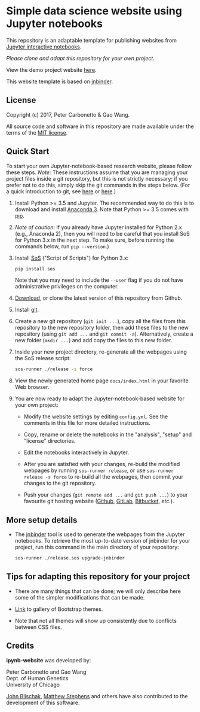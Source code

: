 # Simple data science website using Jupyter notebooks

This repository is an adaptable template for publishing websites from
[Jupyter interactive notebooks](https://jupyter.org).

*Please clone and adapt this repository for your own project.*

View the demo project website
[here](https://stephenslab.github.io/ipynb-website).

This website template is based on
[jnbinder](https://github.com/gaow/jnbinder).

## License

Copyright (c) 2017, Peter Carbonetto & Gao Wang.

All source code and software in this repository are made available
under the terms of the [MIT license](https://opensource.org/licenses/MIT).

## Quick Start

To start your own Jupyter-notebook-based research website, please
follow these steps. *Note:* These instructions assume that you are
managing your project files inside a git repository, but this is not
strictly necessary; if you prefer not to do this, simply skip the git
commands in the steps below. (For a quick introduction to git, see
[here](https://swcarpentry.github.io/git-novice) or
[here](https://doi.org/10.1371/journal.pcbi.1004668 ).)

1. Install Python >= 3.5 and Jupyter. The recommended way to do this
is to download and install
[Anaconda 3](https://www.continuum.io/anaconda-overview). Note that
Python >= 3.5 comes with [pip](https://pip.pypa.io).

2. *Note of caution:* If you already have Jupyter installed for
Python 2.x (e.g., Anaconda 2), then you will need to be careful that
you install SoS for Python 3.x in the next step. To make sure, before
running the commands below, run `pip --version`.)

3. Install [SoS](https://github.com/vatlab/SOS) ("Script of Scripts")
for Python 3.x:

   ```bash
   pip install sos
   ```

   Note that you may need to include the `--user` flag if you do not
   have administrative privileges on the computer.

4. [Download](https://github.com/stephenslab/ipynb-website/archive/master.zip),
or clone the latest version of this repository from Github.

5. Install [git](https://git-scm.com/downloads). 

6. Create a new git repository (`git init ...`), copy all the files
from this repository to the new repository folder, then add these
files to the new repository (using `git add ...` and `git commit
-a`). Alternatively, create a new folder (`mkdir ...`) and add copy
the files to this new folder.

7. Inside your new project directory, re-generate all the webpages
using the SoS release script:

   ```bash
   sos-runner ./release -s force
   ```

8. View the newly generated home page `docs/index.html` in your
favorite Web browser.

9. You are now ready to adapt the Jupyter-notebook-based website for
   your own project:

   + Modify the website settings by editing `config.yml`. See the
     comments in this file for more detailed instructions.

   + Copy, rename or delete the notebooks in the "analysis", "setup"
     and "license" directories.

   + Edit the notebooks interactively in Jupyter.

   + After you are satisfied with your changes, re-build the modified
     webpages by running `sos-runner release`, or use `sos-runner
     release -s force` to re-build all the webpages, then commit your
     changes to the git repository.

   + Push your changes (`git remote add ...` and `git push ...`) to
     your favourite git hosting website ([Github](http://github.com),
     [GitLab](http://gitlab.com), [Bitbucket](https://bitbucket.org),
     *etc.*).

## More setup details

+ The [jnbinder](https://github.com/gaow/jnbinder) tool is used to
  generate the webpages from the Jupyter notebooks. To retrieve the
  most up-to-date version of jnbinder for your project, run this
  command in the main directory of your repository:

  ```bash
  sos-runner ./release.sos upgrade-jnbinder
  ```

## Tips for adapting this repository for your project

+ There are many things that can be done; we will only describe here
some of the simpler modifications that can be made.

+ [Link](https://bootswatch.com) to gallery of Bootstrap themes.

+ Note that not all themes will show up consistently due to conflicts
  between CSS files.

## Credits

**ipynb-website** was developed by:

Peter Carbonetto and Gao Wang<br>
Dept. of Human Genetics<br>
University of Chicago<br>

[John Blischak](https://github.com/jdblischak),
[Matthew Stephens](http://stephenslab.uchicago.edu) and others have
also contributed to the development of this software.
